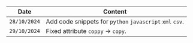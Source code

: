 | Date         | Content                                                  |
| ------------ | -------------------------------------------------------- |
| `28/10/2024` | Add code snippets for `python` `javascript` `xml` `csv`. |
| `29/10/2024` | Fixed attribute `coppy` -> `copy`.                       |
